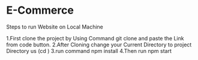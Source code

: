 # E-Commerce

Steps to run Website on Local Machine

1.First clone the project by Using Command git clone and paste the Link from code button.
2.After Cloning change your Current Directory to project Directory us (cd <directory name>)
3.run command npm install
4.Then run npm start
